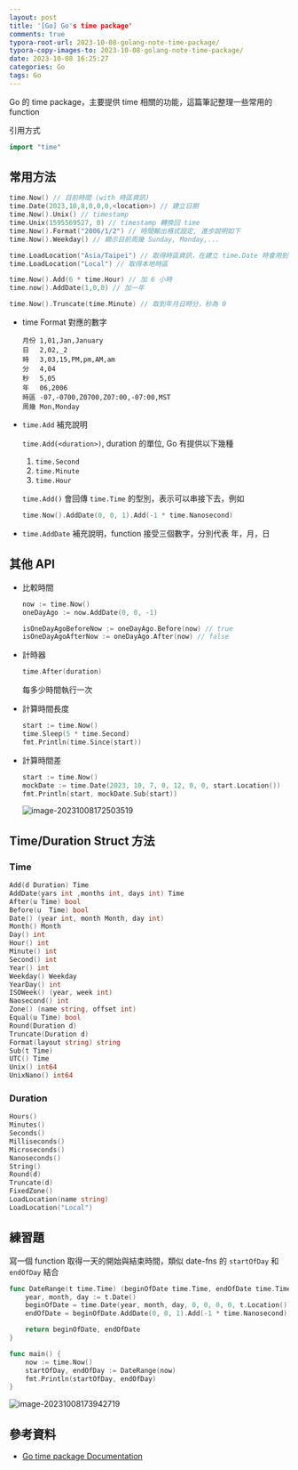 ```yaml
---
layout: post
title: '[Go] Go's time package'
comments: true
typora-root-url: 2023-10-08-golang-note-time-package/
typora-copy-images-to: 2023-10-08-golang-note-time-package/
date: 2023-10-08 16:25:27
categories: Go
tags: Go
---
```


Go 的 time package，主要提供 time 相關的功能，這篇筆記整理一些常用的 function

<!-- more -->

引用方式

```go
import "time"
```

## 常用方法

```go
time.Now() // 目前時間 (with 時區資訊)
time.Date(2023,10,8,0,0,0,<location>) // 建立日期
time.Now().Unix() // timestamp
time.Unix(1595569527, 0) // timestamp 轉換回 time
time.Now().Format("2006/1/2") // 時間輸出格式設定, 進步說明如下
time.Now().Weekday() // 顯示目前周幾 Sunday, Monday,...

time.LoadLocation("Asia/Taipei") // 取得時區資訊，在建立 time.Date 時會用到
time.LoadLocation("Local") // 取得本地時區

time.Now().Add(6 * time.Hour) // 加 6 小時
time.now().AddDate(1,0,0) // 加一年

time.Now().Truncate(time.Minute) // 取到年月日時分，秒為 0

```

- time Format 對應的數字

  ```subunit
  月份 1,01,Jan,January
  日　 2,02,_2
  時　 3,03,15,PM,pm,AM,am
  分　 4,04
  秒　 5,05
  年　 06,2006
  時區 -07,-0700,Z0700,Z07:00,-07:00,MST
  周幾 Mon,Monday
  ```

- `time.Add` 補充說明

  `time.Add(<duration>)`, duration 的單位, Go 有提供以下幾種

  1. `time.Second`
  2. `time.Minute`
  3. `time.Hour`

  `time.Add()` 會回傳 `time.Time` 的型別，表示可以串接下去，例如

  ```go
  time.Now().AddDate(0, 0, 1).Add(-1 * time.Nanosecond)
  ```

- `time.AddDate` 補充說明，function 接受三個數字，分別代表 年，月，日

## 其他 API

- 比較時間

    ```go
    now := time.Now()
    oneDayAgo := now.AddDate(0, 0, -1)
    
    isOneDayAgoBeforeNow := oneDayAgo.Before(now) // true
    isOneDayAgoAfterNow := oneDayAgo.After(now) // false
    ```
    
- 計時器

    ```go
    time.After(duration)
    ```

    每多少時間執行一次

- 計算時間長度

    ```go
    start := time.Now()
    time.Sleep(5 * time.Second)
    fmt.Println(time.Since(start))
    ```

- 計算時間差

    ```go
    start := time.Now()
    mockDate := time.Date(2023, 10, 7, 0, 12, 0, 0, start.Location())
    fmt.Println(start, mockDate.Sub(start))
    ```

    ![image-20231008172503519](image-20231008172503519.png)



## Time/Duration Struct 方法

### Time

```go
Add(d Duration) Time
AddDate(yars int ,months int, days int) Time
After(u Time) bool
Before(u  Time) bool
Date() (year int, month Month, day int)
Month() Month
Day() int
Hour() int
Minute() int
Second() int
Year() int 
Weekday() Weekday 
YearDay() int 
ISOWeek() (year, week int)
Naosecond() int 
Zone() (name string, offset int)
Equal(u Time) bool 
Round(Duration d)
Truncate(Duration d)
Format(layout string) string
Sub(t Time) 
UTC() Time 
Unix() int64 
UnixNano() int64 
```

### Duration

```go
Hours()
Minutes()
Seconds()
Milliseconds()
Microseconds()
Nanoseconds()
String()
Round(d)
Truncate(d)
FixedZone()
LoadLocation(name string)
LoadLocation("Local")
```

## 練習題

寫一個 function 取得一天的開始與結束時間，類似 date-fns 的 `startOfDay` 和 `endOfDay` 結合

```go
func DateRange(t time.Time) (beginOfDate time.Time, endOfDate time.Time) {
	year, month, day := t.Date()
	beginOfDate = time.Date(year, month, day, 0, 0, 0, 0, t.Location())
	endOfDate = beginOfDate.AddDate(0, 0, 1).Add(-1 * time.Nanosecond)

	return beginOfDate, endOfDate
}

func main() {
    now := time.Now()
	startOfDay, endOfDay := DateRange(now)
	fmt.Println(startOfDay, endOfDay)
}

```

![image-20231008173942719](image-20231008173942719.png)

## 參考資料

- [Go time package Documentation](https://pkg.go.dev/time)







